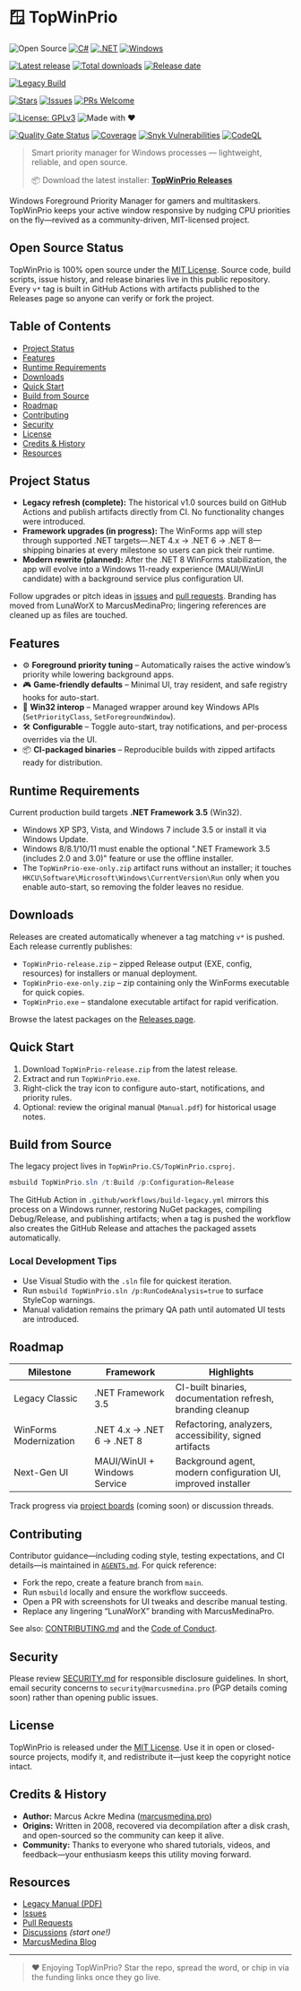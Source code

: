<p align="center">

# 🪟 TopWinPrio

![Open Source](https://badges.frapsoft.com/os/v3/open-source.svg?v=103)
[![C#](https://img.shields.io/badge/C%23-239120?style=for-the-badge&logo=c-sharp&logoColor=white)](#)
[![.NET](https://img.shields.io/badge/.NET-512BD4?style=for-the-badge&logo=dotnet&logoColor=white)](#)
[![Windows](https://img.shields.io/badge/platform-Windows%20Desktop-blue?style=for-the-badge&logo=windows)](#)

[![Latest release](https://img.shields.io/github/v/release/MarcusMedina/TopWinPrio?include_prereleases&style=for-the-badge&logo=github)](https://github.com/MarcusMedina/TopWinPrio/releases/latest)
[![Total downloads](https://img.shields.io/github/downloads/MarcusMedina/TopWinPrio/total?style=for-the-badge&logo=github)](https://github.com/MarcusMedina/TopWinPrio/releases)
[![Release date](https://img.shields.io/github/release-date/MarcusMedina/TopWinPrio?style=for-the-badge&logo=calendar)](https://github.com/MarcusMedina/TopWinPrio/releases)

[![Legacy Build](https://github.com/MarcusMedina/TopWinPrio/actions/workflows/build-legacy.yml/badge.svg?style=for-the-badge)](https://github.com/MarcusMedina/TopWinPrio/actions/workflows/build-legacy.yml)

[![Stars](https://img.shields.io/github/stars/MarcusMedina/TopWinPrio?style=social)](https://github.com/MarcusMedina/TopWinPrio/stargazers)
[![Issues](https://img.shields.io/github/issues/MarcusMedina/TopWinPrio?style=for-the-badge&logo=github)](https://github.com/MarcusMedina/TopWinPrio/issues)
[![PRs Welcome](https://img.shields.io/badge/PRs-welcome-brightgreen.svg?style=for-the-badge)](https://github.com/MarcusMedina/TopWinPrio/pulls)

[![License: GPLv3](https://img.shields.io/github/license/MarcusMedina/TopWinPrio.svg?style=for-the-badge&color=yellow)](https://github.com/MarcusMedina/TopWinPrio/blob/main/LICENSE)
![Made with ❤️](https://img.shields.io/badge/Made%20with-%E2%9D%A4-red?style=for-the-badge)

[![Quality Gate Status](https://sonarcloud.io/api/project_badges/measure?project=MarcusMedina_TopWinPrio&metric=alert_status)](https://sonarcloud.io/summary/new_code?id=MarcusMedina_TopWinPrio)
[![Coverage](https://codecov.io/gh/MarcusMedina/TopWinPrio/branch/main/graph/badge.svg)](https://codecov.io/gh/MarcusMedina/TopWinPrio)
[![Snyk Vulnerabilities](https://img.shields.io/snyk/vulnerabilities/github/MarcusMedina/TopWinPrio?label=Snyk%20Vulnerabilities)](https://snyk.io/test/github/MarcusMedina/TopWinPrio)
[![CodeQL](https://github.com/MarcusMedina/TopWinPrio/actions/workflows/quality.yml/badge.svg)](https://github.com/MarcusMedina/TopWinPrio/actions/workflows/quality.yml)


</p>

> Smart priority manager for Windows processes — lightweight, reliable, and open source.
>
> 📦 Download the latest installer: [**TopWinPrio Releases**](https://github.com/MarcusMedina/TopWinPrio/rele)



Windows Foreground Priority Manager for gamers and multitaskers. TopWinPrio keeps your active window responsive by nudging CPU priorities on the fly—revived as a community-driven, MIT-licensed project.

## Open Source Status

TopWinPrio is 100% open source under the [MIT License](LICENSE.txt). Source code, build scripts, issue history, and release binaries live in this public repository. Every `v*` tag is built in GitHub Actions with artifacts published to the Releases page so anyone can verify or fork the project.

## Table of Contents

- [Project Status](#project-status)
- [Features](#features)
- [Runtime Requirements](#runtime-requirements)
- [Downloads](#downloads)
- [Quick Start](#quick-start)
- [Build from Source](#build-from-source)
- [Roadmap](#roadmap)
- [Contributing](#contributing)
- [Security](#security)
- [License](#license)
- [Credits & History](#credits--history)
- [Resources](#resources)

## Project Status

- **Legacy refresh (complete):** The historical v1.0 sources build on GitHub Actions and publish artifacts directly from CI. No functionality changes were introduced.
- **Framework upgrades (in progress):** The WinForms app will step through supported .NET targets—.NET 4.x → .NET 6 → .NET 8—shipping binaries at every milestone so users can pick their runtime.
- **Modern rewrite (planned):** After the .NET 8 WinForms stabilization, the app will evolve into a Windows 11-ready experience (MAUI/WinUI candidate) with a background service plus configuration UI.

Follow upgrades or pitch ideas in [issues](https://github.com/MarcusMedina/TopWinPrio/issues) and [pull requests](https://github.com/MarcusMedina/TopWinPrio/pulls). Branding has moved from LunaWorX to MarcusMedinaPro; lingering references are cleaned up as files are touched.

## Features

- ⚙️ **Foreground priority tuning** – Automatically raises the active window’s priority while lowering background apps.
- 🎮 **Game-friendly defaults** – Minimal UI, tray resident, and safe registry hooks for auto-start.
- 🧰 **Win32 interop** – Managed wrapper around key Windows APIs (`SetPriorityClass`, `SetForegroundWindow`).
- 🛠️ **Configurable** – Toggle auto-start, tray notifications, and per-process overrides via the UI.
- 📦 **CI-packaged binaries** – Reproducible builds with zipped artifacts ready for distribution.

## Runtime Requirements

Current production build targets **.NET Framework 3.5** (Win32).

- Windows XP SP3, Vista, and Windows 7 include 3.5 or install it via Windows Update.
- Windows 8/8.1/10/11 must enable the optional ".NET Framework 3.5 (includes 2.0 and 3.0)" feature or use the offline installer.
- The `TopWinPrio-exe-only.zip` artifact runs without an installer; it touches `HKCU\Software\Microsoft\Windows\CurrentVersion\Run` only when you enable auto-start, so removing the folder leaves no residue.

## Downloads

Releases are created automatically whenever a tag matching `v*` is pushed. Each release currently publishes:

- `TopWinPrio-release.zip` – zipped Release output (EXE, config, resources) for installers or manual deployment.
- `TopWinPrio-exe-only.zip` – zip containing only the WinForms executable for quick copies.
- `TopWinPrio.exe` – standalone executable artifact for rapid verification.

Browse the latest packages on the [Releases page](https://github.com/MarcusMedina/TopWinPrio/releases).

## Quick Start

1. Download `TopWinPrio-release.zip` from the latest release.
2. Extract and run `TopWinPrio.exe`.
3. Right-click the tray icon to configure auto-start, notifications, and priority rules.
4. Optional: review the original manual (`Manual.pdf`) for historical usage notes.

## Build from Source

The legacy project lives in `TopWinPrio.CS/TopWinPrio.csproj`.

```powershell
msbuild TopWinPrio.sln /t:Build /p:Configuration=Release
```

The GitHub Action in `.github/workflows/build-legacy.yml` mirrors this process on a Windows runner, restoring NuGet packages, compiling Debug/Release, and publishing artifacts; when a tag is pushed the workflow also creates the GitHub Release and attaches the packaged assets automatically.

### Local Development Tips

- Use Visual Studio with the `.sln` file for quickest iteration.
- Run `msbuild TopWinPrio.sln /p:RunCodeAnalysis=true` to surface StyleCop warnings.
- Manual validation remains the primary QA path until automated UI tests are introduced.

## Roadmap

| Milestone | Framework | Highlights |
|-----------|-----------|------------|
| Legacy Classic | .NET Framework 3.5 | CI-built binaries, documentation refresh, branding cleanup |
| WinForms Modernization | .NET 4.x → .NET 6 → .NET 8 | Refactoring, analyzers, accessibility, signed artifacts |
| Next-Gen UI | MAUI/WinUI + Windows Service | Background agent, modern configuration UI, improved installer |

Track progress via [project boards](https://github.com/users/MarcusMedina/projects) (coming soon) or discussion threads.

## Contributing

Contributor guidance—including coding style, testing expectations, and CI details—is maintained in [`AGENTS.md`](AGENTS.md). For quick reference:

- Fork the repo, create a feature branch from `main`.
- Run `msbuild` locally and ensure the workflow succeeds.
- Open a PR with screenshots for UI tweaks and describe manual testing.
- Replace any lingering “LunaWorX” branding with MarcusMedinaPro.

See also: [CONTRIBUTING.md](CONTRIBUTING.md) and the [Code of Conduct](CODE_OF_CONDUCT.md).

## Security

Please review [SECURITY.md](SECURITY.md) for responsible disclosure guidelines. In short, email security concerns to `security@marcusmedina.pro` (PGP details coming soon) rather than opening public issues.

## License

TopWinPrio is released under the [MIT License](LICENSE.txt). Use it in open or closed-source projects, modify it, and redistribute it—just keep the copyright notice intact.

## Credits & History

- **Author:** Marcus Ackre Medina ([marcusmedina.pro](https://marcusmedina.pro/))
- **Origins:** Written in 2008, recovered via decompilation after a disk crash, and open-sourced so the community can keep it alive.
- **Community:** Thanks to everyone who shared tutorials, videos, and feedback—your enthusiasm keeps this utility moving forward.

## Resources

- [Legacy Manual (PDF)](Manual.pdf)
- [Issues](https://github.com/MarcusMedina/TopWinPrio/issues)
- [Pull Requests](https://github.com/MarcusMedina/TopWinPrio/pulls)
- [Discussions](https://github.com/MarcusMedina/TopWinPrio/discussions) *(start one!)*
- [MarcusMedina Blog](https://marcusmedina.pro/)

---

> ❤️ Enjoying TopWinPrio? Star the repo, spread the word, or chip in via the funding links once they go live.
